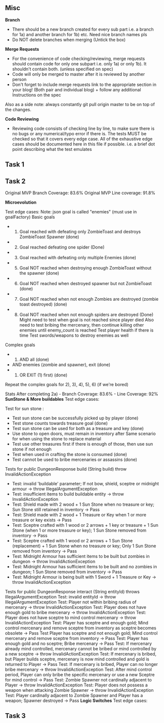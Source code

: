 ## Misc

**Branch**
-   There should be a new branch created for every sub part i.e. a branch for 1a)
    and another branch for 1b) etc. Need nice branch names pls
- Do NOT delete branches when merging (Untick the box)

**Merge Requests**
-   For the convenience of code checking/reviewing, merge requests should contain code
    for only one subpart i.e. only 1a) or only 1b). It shouldn't contain both. (unless specified on spec)
-   Code will only be merged to master after it is reviewed by another person
-   Don't forget to include merge requests link to the appropriate section in your blog!
    (Both pair and individual blog) + follow any additional Instructions on the spec

Also as a side note: always constantly git pull origin  master to be on top of the changes.

**Code Reviewing**
-   Reviewing code consists of checking line by line, to make sure there is no bugs
    or any numerical/typo error if there is. The tests MUST be checked so that it covers
    every edge case. All of the exhaustive edge cases should be documented here in this
    file if possible. i.e. a brief dot point describing what the test emulates

## Task 1


## Task 2
Original MVP Branch Coverage: 83.6%
Original MVP Line coverage: 91.8%

**Microevolution**

Test edge cases:
Note: json goal is called "enemies" (must use in goalFactory)
Basic goals
-   1)   Goal reached with defeating only ZombieToast and destroys ZombieToast Spawner (done)
-   2)  Goal reached defeating one spider (Done)
-   3)  Goal reached with defeating only multiple Enemies (done)
-   5)  Goal NOT reached when destroying enough ZombieToast without the spawner (done)
-   6)  Goal NOT reached when destroyed spawner but not ZombieToast (done)
-   7)  Goal NOT reached when not enough Zombies are destroyed (zombie toast destroyed) (done)
-   8)  Goal NOT reached when not enough spiders are destroyed (Done)
Might need to test when goal is not reached since player died
Also need to test bribing the mercenary, then continue killing other enemies until 
enemy_count is reached
Test player health if there is time
Test swords/weapons to destroy enemies as well

Complex goals
-   1) AND all (done)
-   AND enemies (zombie and spawner), exit (done)
-   1) OR EXIT (1) first) (done)

Repeat the complex goals for 2), 3), 4), 5), 6) (if we're bored)

Stats After completing 2a)
    - Branch Coverage: 83.6%
    - Line Coverage: 92%
**SunStone & More buildables**
Test edge cases:

Test for sun stone :
-   Test sun stone can be successfully picked up by player (done)
-   Test stone counts towards treasure goal (done)
-   Test sun stone can be used for both as a treasure and key (done)
-   Use stone to open doors, must remain in inventory after
    Same scenario for when using the stone to replace material
-   Test use other treasures first if there is enough of those, then use sun stone if not enough
-   Test when used in crafting the stone is consumed (done)
-   Test cannot be used to bribe mercenaries or assassins (done)


Tests for public DungeonResponse build (String build) throw InvalidActionException
- Test: invalid 'buildable' parameter; If not bow, shield, sceptre or midnight armour -> throw IllegalArgumentException
- Test: insufficient items to build buildable entity -> throw InvalidActionException
- Test: Shield made with 2 wood + 1 Sun Stone when no treasure or key; Sun Stone still retained in inventory -> Pass
- Test: Shield made with 2 wood + 1 Treasure or Key when 1 or more treasure or key exists -> Pass
- Test: Sceptre crafted with 1 wood or 2 arrows + 1 key or treasure + 1 Sun Stone (when 1 or more treasure or key); 1 Sun Stone removed from inventory -> Pass
- Test: Sceptre crafted with 1 wood or 2 arrows + 1 Sun Stone (replacement) + 1 Sun Stone when no treasure or key; Only 1 Sun Stone removed from inventory -> Pass
- Test: Midnight Armour has sufficient items to be built but zombies in dungeon -> throw InvalidActionException
- Test: Midnight Armour has sufficient items to be built and no zombies in dungeon; 1 Sun Stone removed from inventory -> Pass
- Test: Midnight Armour is being built with 1 Sword + 1 Treasure or Key -> throw InvalidActionException

Tests for public DungeonResponse interact (String entityId) throws IllegalArgumentException
Test: invalid entityId -> throw IllegalArgumentException
Test: Player not within bribing radius of mercenary -> throw InvalidActionException 
Test: Player does not have enough gold to bribe mercenary -> throw InvalidActionException
Test: Player does not have sceptre to mind control mercenary -> throw InvalidActionException
Test: Player has sceptre and enough gold; Mind control mercenary and remove sceptre from inventory as sceptre becomes obsolete -> Pass
Test Player has sceptre and not enough gold; Mind control mercenary and remove sceptre from inventory -> Pass
Test: Player has enough gold and no sceptre; Bribe mercenary -> Pass
Test: If mercenary already mind controlled, mercenary cannot be bribed or mind controlled by a new sceptre -> throw InvalidActionException
Test: If mercenary is bribed, but Player builds sceptre, mercenary is now mind controlled and gold is returned to Player -> Pass
Test: If mercenary is bribed, Player can no longer bribe mercenary -> throw InvalidActionException
Test: After mind control period, Player can only bribe the specific mercenary or use a new Sceptre for mind control -> Pass
Test: Zombie Spawner not cardinally adjacent to Player -> throw InvalidActionException
Test: Player does not possess a weapon when attacking Zombie Spawner -> throw InvalidActionException
Test: Player cardinally adjacent to Zombie Spawner and Player has a weapon; Spawner destroyed -> Pass
**Logic Switches**
Test edge cases:

## Task 3